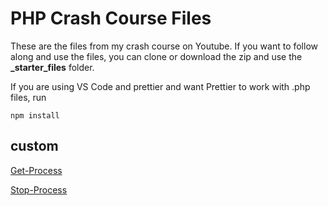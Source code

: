 # PHP Crash Course Files

These are the files from my crash course on Youtube. If you want to follow along and use the files, you can clone or download the zip and use the **_starter_files** folder.

If you are using VS Code and prettier and want Prettier to work with .php files, run

```
npm install
```

## custom

[Get-Process](https://learn.microsoft.com/en-us/powershell/module/microsoft.powershell.management/get-process?view=powershell-7.4)

[Stop-Process](https://learn.microsoft.com/en-us/powershell/module/microsoft.powershell.management/stop-process?view=powershell-7.4)
